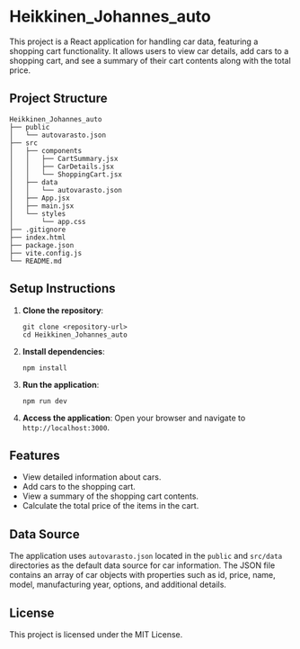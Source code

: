 # Heikkinen_Johannes_auto

This project is a React application for handling car data, featuring a shopping cart functionality. It allows users to view car details, add cars to a shopping cart, and see a summary of their cart contents along with the total price.

## Project Structure

```
Heikkinen_Johannes_auto
├── public
│   └── autovarasto.json
├── src
│   ├── components
│   │   ├── CartSummary.jsx
│   │   ├── CarDetails.jsx
│   │   └── ShoppingCart.jsx
│   ├── data
│   │   └── autovarasto.json
│   ├── App.jsx
│   ├── main.jsx
│   └── styles
│       └── app.css
├── .gitignore
├── index.html
├── package.json
├── vite.config.js
└── README.md
```

## Setup Instructions

1. **Clone the repository**:
   ```
   git clone <repository-url>
   cd Heikkinen_Johannes_auto
   ```

2. **Install dependencies**:
   ```
   npm install
   ```

3. **Run the application**:
   ```
   npm run dev
   ```

4. **Access the application**:
   Open your browser and navigate to `http://localhost:3000`.

## Features

- View detailed information about cars.
- Add cars to the shopping cart.
- View a summary of the shopping cart contents.
- Calculate the total price of the items in the cart.

## Data Source

The application uses `autovarasto.json` located in the `public` and `src/data` directories as the default data source for car information. The JSON file contains an array of car objects with properties such as id, price, name, model, manufacturing year, options, and additional details.

## License

This project is licensed under the MIT License.